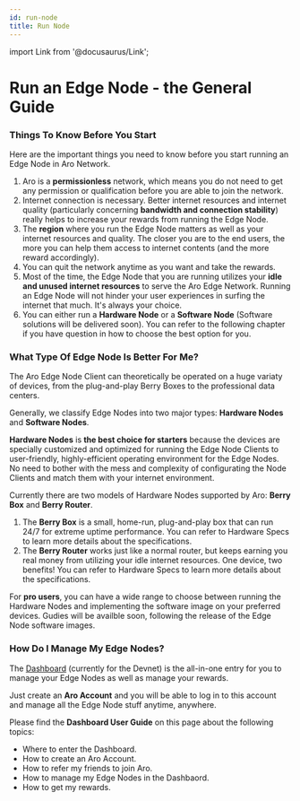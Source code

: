 ```yaml
---
id: run-node
title: Run Node
---
```

import Link from '@docusaurus/Link';

# Run an Edge Node - the General Guide

### Things To Know Before You Start 
Here are the important things you need to know before you start running an Edge Node in Aro Network. 

1. Aro is a **permissionless** network, which means you do not need to get any permission or qualification before you are able to join the network. 
2. Internet connection is necessary. Better internet resources and internet quality (particularly concerning **bandwidth and connection stability**) really helps to increase your rewards from running the Edge Node. 
3. The **region** where you run the Edge Node matters as well as your internet resources and quality. The closer you are to the end users, the more you can help them access to internet contents (and the more reward accordingly). 
4. You can quit the network anytime as you want and take the rewards. 
5. Most of the time, the Edge Node that you are running utilizes your **idle and unused internet resources** to serve the Aro Edge Network. Running an Edge Node will not hinder your user experiences in surfing the internet that much. It's always your choice.    
6. You can either run a **Hardware Node** or a **Software Node** (Software solutions will be delivered soon). You can refer to the following chapter if you have question in how to choose the best option for you. 

### What Type Of Edge Node Is Better For Me?

The Aro Edge Node Client can theoretically be operated on a huge variaty of devices, from the plug-and-play Berry Boxes to the professional data centers. 

Generally, we classify Edge Nodes into two major types: **Hardware Nodes** and **Software Nodes**. 

**Hardware Nodes** is **the best choice for starters** because the devices are specially customized and optimized for running the Edge Node Clients to user-friendly, highly-efficient operating environment for the Edge Nodes. No need to bother with the mess and complexity of configurating the Node Clients and match them with your internet environment. 

Currently there are two models of Hardware Nodes supported by Aro: **Berry Box** and **Berry Router**. 

1. The **Berry Box** is a small, home-run, plug-and-play box that can run 24/7 for extreme uptime performance. You can refer to <Link to="/edge-node/device-specs">Hardware Specs</Link> to learn more details about the specifications. 
2. The **Berry Router** works just like a normal router, but keeps earning you real money from utilizing your idle internet resources. One device, two benefits! You can refer to <Link to="/edge-node/device-specs">Hardware Specs</Link> to learn more details about the specifications. 

For **pro users**, you can have a wide range to choose between running the Hardware Nodes and implementing the software image on your preferred devices. Gudies will be availble soon, following the release of the Edge Node software images. 

### How Do I Manage My Edge Nodes?

The [Dashboard](https://devnet.dashboard.aro.network/?mode=devnet&tab=nodes) (currently for the Devnet) is the all-in-one entry for you to manage your Edge Nodes as well as manage your rewards. 

Just create an **Aro Account** and you will be able to log in to this account and manage all the Edge Node stuff anytime, anywhere.  

Please find the **Dashboard User Guide** on <Link to="/user-guides/dashboard">this page</Link> about the following topics: 

- Where to enter the Dashboard.
- How to create an Aro Account. 
- How to refer my friends to join Aro. 
- How to manage my Edge Nodes in the Dashbaord.
- How to get my rewards. 
